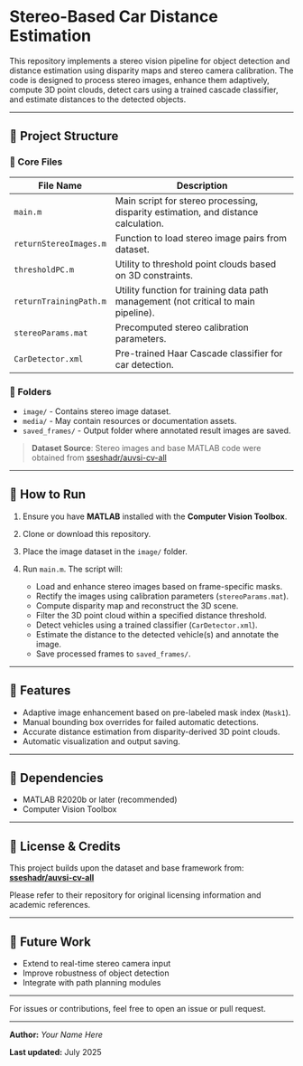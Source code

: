 # Stereo-Based Car Distance Estimation

This repository implements a stereo vision pipeline for object detection and distance estimation using disparity maps and stereo camera calibration. The code is designed to process stereo images, enhance them adaptively, compute 3D point clouds, detect cars using a trained cascade classifier, and estimate distances to the detected objects.

---

## 📂 Project Structure

### 🔧 Core Files

| File Name              | Description                                                                         |
| ---------------------- | ----------------------------------------------------------------------------------- |
| `main.m`               | Main script for stereo processing, disparity estimation, and distance calculation.  |
| `returnStereoImages.m` | Function to load stereo image pairs from dataset.                                   |
| `thresholdPC.m`        | Utility to threshold point clouds based on 3D constraints.                          |
| `returnTrainingPath.m` | Utility function for training data path management (not critical to main pipeline). |
| `stereoParams.mat`     | Precomputed stereo calibration parameters.                                          |
| `CarDetector.xml`      | Pre-trained Haar Cascade classifier for car detection.                              |

### 📁 Folders

* `image/` - Contains stereo image dataset.
* `media/` - May contain resources or documentation assets.
* `saved_frames/` - Output folder where annotated result images are saved.

> **Dataset Source**: Stereo images and base MATLAB code were obtained from [sseshadr/auvsi-cv-all](https://github.com/sseshadr/auvsi-cv-all)

---

## 🚀 How to Run

1. Ensure you have **MATLAB** installed with the **Computer Vision Toolbox**.
2. Clone or download this repository.
3. Place the image dataset in the `image/` folder.
4. Run `main.m`. The script will:

   * Load and enhance stereo images based on frame-specific masks.
   * Rectify the images using calibration parameters (`stereoParams.mat`).
   * Compute disparity map and reconstruct the 3D scene.
   * Filter the 3D point cloud within a specified distance threshold.
   * Detect vehicles using a trained classifier (`CarDetector.xml`).
   * Estimate the distance to the detected vehicle(s) and annotate the image.
   * Save processed frames to `saved_frames/`.

---

## 📌 Features

* Adaptive image enhancement based on pre-labeled mask index (`Mask1`).
* Manual bounding box overrides for failed automatic detections.
* Accurate distance estimation from disparity-derived 3D point clouds.
* Automatic visualization and output saving.

---

## 📎 Dependencies

* MATLAB R2020b or later (recommended)
* Computer Vision Toolbox

---

## 📜 License & Credits

This project builds upon the dataset and base framework from:
**[sseshadr/auvsi-cv-all](https://github.com/sseshadr/auvsi-cv-all)**

Please refer to their repository for original licensing information and academic references.

---

## 🧩 Future Work

* Extend to real-time stereo camera input
* Improve robustness of object detection
* Integrate with path planning modules

---

For issues or contributions, feel free to open an issue or pull request.

---

**Author:** *Your Name Here*

**Last updated:** July 2025
